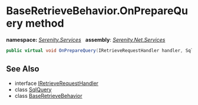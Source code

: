 # BaseRetrieveBehavior.OnPrepareQuery method
**namespace:** *[Serenity.Services](../../README.md#serenity.services-namespace)*   **assembly**: *[Serenity.Net.Services](../../README.md)*

```csharp
public virtual void OnPrepareQuery(IRetrieveRequestHandler handler, SqlQuery query)
```

## See Also

* interface [IRetrieveRequestHandler](../IRetrieveRequestHandler.md)
* class [SqlQuery](../Serenity.Net.Data/../../Serenity.Data/SqlQuery.md)
* class [BaseRetrieveBehavior](../BaseRetrieveBehavior.md)